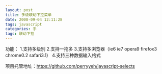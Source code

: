 ```yaml
---
layout: post
title: 多级联动下拉菜单
date: 2008-09-04 12:11:28
tags: javascript
categories: 手
tags: 联动下拉
---
```

功能：
1.支持多级别
2.支持一拖多
3.支持多浏览器（ie6 ie7 opera9 firefox3 chrome0.2 safari3.1）
4.支持三种数据输入格式

项目托管地址：<https://github.com/perryyeh/javascript-selects>
